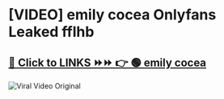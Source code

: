 
 # [VIDEO] emily cocea Onlyfans Leaked fflhb

## <h2><a href="https://clipsfans.com/emily_cocea&ref=git">🔗 Click to LINKS ⏩⏩ 👉 🟢 emily cocea </a></h2>

<a href="https://clipsfans.com/emily_cocea&ref=git" rel="nofollow" data-target="animated-image.originalLink"><img src="https://i.ibb.co.com/xMMVF88/686577567.gif" alt="Viral Video Original" style="max-width: 100%; display: inline-block;" data-target="animated-image.originalImage"></a>

